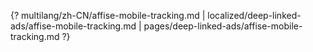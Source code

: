 {? multilang/zh-CN/affise-mobile-tracking.md | localized/deep-linked-ads/affise-mobile-tracking.md | pages/deep-linked-ads/affise-mobile-tracking.md ?}
